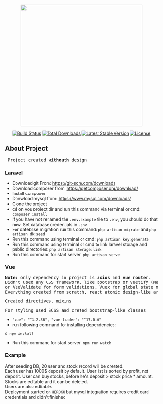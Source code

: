 <p align="center"><a href="https://laravel.com" target="_blank"><img src="https://raw.githubusercontent.com/laravel/art/master/logo-lockup/5%20SVG/2%20CMYK/1%20Full%20Color/laravel-logolockup-cmyk-red.svg" width="400"></a></p>

<p align="center">
<a href="https://travis-ci.org/laravel/framework"><img src="https://travis-ci.org/laravel/framework.svg" alt="Build Status"></a>
<a href="https://packagist.org/packages/laravel/framework"><img src="https://img.shields.io/packagist/dt/laravel/framework" alt="Total Downloads"></a>
<a href="https://packagist.org/packages/laravel/framework"><img src="https://img.shields.io/packagist/v/laravel/framework" alt="Latest Stable Version"></a>
<a href="https://packagist.org/packages/laravel/framework"><img src="https://img.shields.io/packagist/l/laravel/framework" alt="License"></a>
</p>


## About Project

<pre> Project created <b>withouth</b> design </pre>

### Laravel
- Download git From: https://git-scm.com/downloads
- Download composer from: https://getcomposer.org/download/
- Install composer
- Donwload mysql from: https://www.mysql.com/downloads/
- Clone the project
- cd on you project dir and run this command via terminal or cmd: `composer install`
- If you have not renamed the `.env.example` file to `.env`, you should do that now. Set database credentials in `.env`
- For datebase migration run this command: `php artisan migrate` and `php artisan db:seed`
- Run this command using terminal or cmd: `php artisan key:generate`
- Run this command using terminal or cmd to link laravel storage and public directories: `php artisan storage:link`
- Run this command for start server: `php artisan serve`

### Vue
<pre>
<b>Note:</b> only dependency in project is <b>axios</b> and <b>vue router</b>. <br/>Didn't used any CSS framework, like bootstrap or Vuetify (Material Design Framework), </br>or VeeValidate for form validations, Vuex for global state management. <br />Everything created from scratch, react atomic design-like architecture.
</pre>
<pre>Created directives, mixins</pre>
<pre>For styling used SCSS and creted bootstrap-like classes</pre>
- `"vue": "^3.2.36", "vue-loader": "^17.0.0"`
- run following command for installing dependencies:
```
$ npm install
```
- Run this command for start server: `npm run watch`


### Example
After seeding DB, 20 user and stock record will be created. <br/>
Each user has 1000$ deposit by default. User list is sorted by profit, not deposit. User can buy stocks, before he's deposit > stock price * amount. <br />
Stocks are editable and it can be deleted. <br />
Users are also editable. 
<br />
Deployment started on `HEROKU` but mysql integration requires credit card credentials and didn't finished
